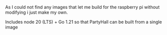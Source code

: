 As I could not find any images that let me build for the raspberry pi without modifying i just make my own.


Includes node 20 (LTS) + Go 1.21 so that PartyHall can be built from a single image

